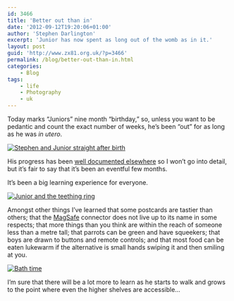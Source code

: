 ```yaml
---
id: 3466
title: 'Better out than in'
date: '2012-09-12T19:20:06+01:00'
author: 'Stephen Darlington'
excerpt: 'Junior has now spent as long out of the womb as in it.'
layout: post
guid: 'http://www.zx81.org.uk/?p=3466'
permalink: /blog/better-out-than-in.html
categories:
    - Blog
tags:
    - life
    - Photography
    - uk
---
```


Today marks “Juniors” nine month “birthday,” so, unless you want to be pedantic and count the exact number of weeks, he’s been “out” for as long as he was *in utero*.

[![Stephen and Junior straight after birth](https://i0.wp.com/farm8.staticflickr.com/7025/6525789707_9c03565d96.jpg?resize=500%2C333)](http://www.flickr.com/photos/juniordarling/6525789707/ "Stephen and Junior straight after birth by juniordarling, on Flickr")

His progress has been [well documented elsewhere](http://www.brandarling.com/) so I won’t go into detail, but it’s fair to say that it’s been an eventful few months.

It’s been a big learning experience for everyone.

[![Junior and the teething ring](https://i0.wp.com/farm8.staticflickr.com/7219/6953290578_0a2db88d3e.jpg?resize=500%2C333)](http://www.flickr.com/photos/juniordarling/6953290578/ "Junior and the teething ring by juniordarling, on Flickr")

Amongst other things I’ve learned that some postcards are tastier than others; that the [MagSafe](http://en.wikipedia.org/wiki/MagSafe) connector does not live up to its name in some respects; that more things than you think are within the reach of someone less than a metre tall; that parrots can be green and have squeekers; that boys are drawn to buttons and remote controls; and that most food can be eaten lukewarm if the alternative is small hands swiping it and then smiling at you.

[![Bath time](https://i0.wp.com/farm9.staticflickr.com/8170/7950908978_48d3572b80.jpg?resize=500%2C333)](http://www.flickr.com/photos/juniordarling/7950908978/ "Bath time by juniordarling, on Flickr")

I’m sure that there will be a lot more to learn as he starts to walk and grows to the point where even the higher shelves are accessible…